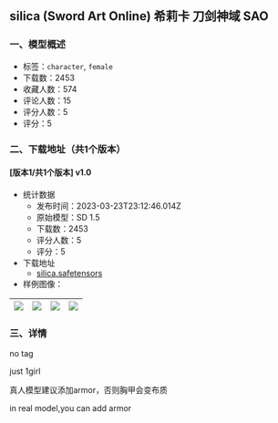 ## silica (Sword Art Online) 希莉卡 刀剑神域 SAO
### 一、模型概述

- 标签：`character`, `female`
- 下载数：2453
- 收藏人数：574
- 评论人数：15
- 评分人数：5
- 评分：5

### 二、下载地址（共1个版本）

#### [版本1/共1个版本] v1.0

- 统计数据
  - 发布时间：2023-03-23T23:12:46.014Z
  - 原始模型：SD 1.5
  - 下载数：2453
  - 评分人数：5
  - 评分：5
- 下载地址
  - [silica.safetensors](https://civitai.com/api/download/models/28090)
- 样例图像：

| <img src="https://image.civitai.com/xG1nkqKTMzGDvpLrqFT7WA/4a46a701-ab2a-4fb6-4082-5bf964a9d600/width=450/316036.jpeg" /> | <img src="https://image.civitai.com/xG1nkqKTMzGDvpLrqFT7WA/592621f2-6086-46b1-edc5-61addd2b1e00/width=450/316041.jpeg" /> | <img src="https://image.civitai.com/xG1nkqKTMzGDvpLrqFT7WA/a6a37eed-d3aa-4148-426e-f11770684a00/width=450/316040.jpeg" /> | <img src="https://image.civitai.com/xG1nkqKTMzGDvpLrqFT7WA/9c0cb223-3c0f-4fe9-8777-bffc2ffcc200/width=450/316038.jpeg" /> |
| ---- | ---- | ---- | ---- |


### 三、详情
<p>no tag</p><p>just 1girl</p><p></p><p>真人模型建议添加armor，否则胸甲会变布质</p><p>in real model,you can add armor</p>